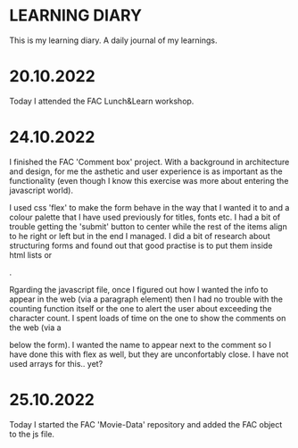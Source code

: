 # LEARNING DIARY

This is my learning diary. A daily journal of my learnings.

# 20.10.2022
Today I attended the FAC Lunch&Learn workshop.

# 24.10.2022
I finished the FAC 'Comment box' project. With a background in architecture and design, for me the asthetic and user experience is as important as the functionality (even though I know this exercise was more about entering the javascript world).

I used css 'flex' to make the form behave in the way that I wanted it to and a colour palette that I have used previously for titles, fonts etc. I had a bit of trouble getting the 'submit' button to center while the rest of the items align to he right or left but in the end I managed. I did a bit of research about structuring forms and found out that good practise is to put them inside html lists or <div>.

Rgarding the javascript file, once I figured out how I wanted the info to appear in the web (via a paragraph element) then I had no trouble with the counting function itself or the one to alert the user about exceeding the character count. I spent loads of time on the one to show the comments on the web (via a <div> below the form). I wanted the name to appear next to the comment so I have done this with flex as well, but they are unconfortably close. I have not used arrays for this.. yet?

# 25.10.2022

Today I started the FAC 'Movie-Data' repository and added the FAC object to the js file.
